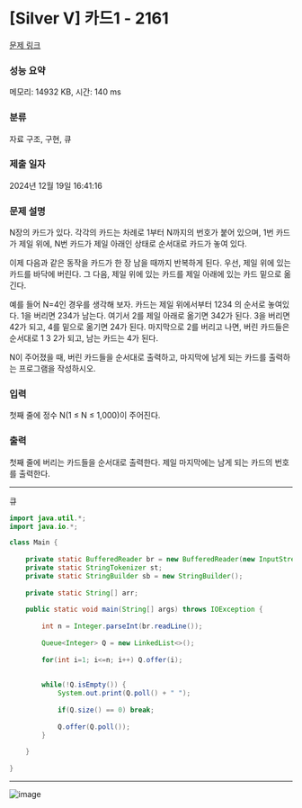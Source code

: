 # [Silver V] 카드1 - 2161 

[문제 링크](https://www.acmicpc.net/problem/2161) 

### 성능 요약

메모리: 14932 KB, 시간: 140 ms

### 분류

자료 구조, 구현, 큐

### 제출 일자

2024년 12월 19일 16:41:16

### 문제 설명

<p>N장의 카드가 있다. 각각의 카드는 차례로 1부터 N까지의 번호가 붙어 있으며, 1번 카드가 제일 위에, N번 카드가 제일 아래인 상태로 순서대로 카드가 놓여 있다.</p>

<p>이제 다음과 같은 동작을 카드가 한 장 남을 때까지 반복하게 된다. 우선, 제일 위에 있는 카드를 바닥에 버린다. 그 다음, 제일 위에 있는 카드를 제일 아래에 있는 카드 밑으로 옮긴다.</p>

<p>예를 들어 N=4인 경우를 생각해 보자. 카드는 제일 위에서부터 1234 의 순서로 놓여있다. 1을 버리면 234가 남는다. 여기서 2를 제일 아래로 옮기면 342가 된다. 3을 버리면 42가 되고, 4를 밑으로 옮기면 24가 된다. 마지막으로 2를 버리고 나면, 버린 카드들은 순서대로 1 3 2가 되고, 남는 카드는 4가 된다.</p>

<p>N이 주어졌을 때, 버린 카드들을 순서대로 출력하고, 마지막에 남게 되는 카드를 출력하는 프로그램을 작성하시오.</p>

### 입력 

 <p>첫째 줄에 정수 N(1 ≤ N ≤ 1,000)이 주어진다.</p>

### 출력 

 <p>첫째 줄에 버리는 카드들을 순서대로 출력한다. 제일 마지막에는 남게 되는 카드의 번호를 출력한다.</p>

---

큐

```java
import java.util.*;
import java.io.*;

class Main {
    
    private static BufferedReader br = new BufferedReader(new InputStreamReader(System.in));
    private static StringTokenizer st;
    private static StringBuilder sb = new StringBuilder();
    
    private static String[] arr;
    
    public static void main(String[] args) throws IOException {
        
        int n = Integer.parseInt(br.readLine());
        
        Queue<Integer> Q = new LinkedList<>();
        
        for(int i=1; i<=n; i++) Q.offer(i);
        
        
        while(!Q.isEmpty()) {
            System.out.print(Q.poll() + " ");
            
            if(Q.size() == 0) break;
            
            Q.offer(Q.poll());
        }
        
    }
    
}


```

---

![image](https://github.com/user-attachments/assets/060c4aed-db46-4e08-bd95-575dacabc046)

